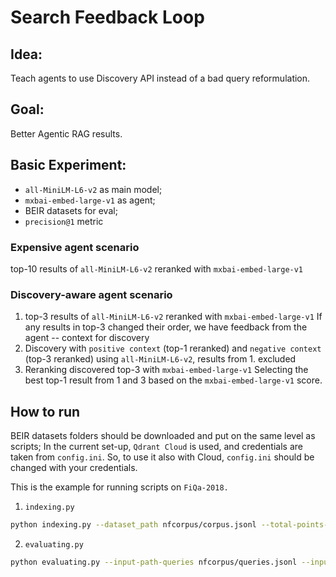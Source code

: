 # Search Feedback Loop
## Idea:
Teach agents to use Discovery API instead of a bad query reformulation.
## Goal:
Better Agentic RAG results.

## Basic Experiment:
- `all-MiniLM-L6-v2` as main model;
- `mxbai-embed-large-v1` as agent;
- BEIR datasets for eval;
- `precision@1` metric
  
### Expensive agent scenario
top-10 results of `all-MiniLM-L6-v2` reranked with `mxbai-embed-large-v1`

### Discovery-aware agent scenario
1. top-3 results of `all-MiniLM-L6-v2` reranked with `mxbai-embed-large-v1`
If any results in top-3 changed their order, we have feedback from the agent -- context for discovery
2. Discovery with `positive context` (top-1 reranked) and `negative context` (top-3 reranked) using `all-MiniLM-L6-v2`, results from 1. excluded
3. Reranking discovered top-3 with `mxbai-embed-large-v1`
Selecting the best top-1 result from 1 and 3 based on the `mxbai-embed-large-v1` score.

## How to run
BEIR datasets folders should be downloaded and put on the same level as scripts;
In the current set-up, `Qdrant Cloud` is used, and credentials are taken from `config.ini`.
So, to use it also with Cloud, `config.ini` should be changed with your credentials.

This is the example for running scripts on `FiQa-2018.`
1. `indexing.py`

```bash
python indexing.py --dataset_path nfcorpus/corpus.jsonl --total-points-in-dataset 3600 --collection-name "discovery_agents"
```
2. `evaluating.py`

```bash
python evaluating.py --input-path-queries nfcorpus/queries.jsonl --input-path-qrels nfcorpus/qrels/test.tsv --collection-name "discovery_agents" --total-queries-in-dataset 323 
```
